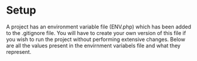 # Setup



A project has an environment variable file (ENV.php) which has been added to the .gitignore file.
You will have to create your own version of this file if you wish to run the project without performing extensive changes.
Below are all the values present in the envirnment variabels file and what they represent.